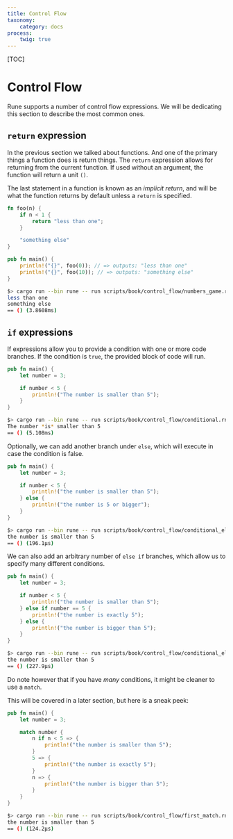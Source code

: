 ```yaml
---
title: Control Flow
taxonomy:
    category: docs
process:
    twig: true
---
```


[TOC]

# Control Flow

Rune supports a number of control flow expressions. We will be dedicating this
section to describe the most common ones.

## `return` expression

In the previous section we talked about functions. And one of the primary things
a function does is return things. The `return` expression allows for returning
from the current function. If used without an argument, the function will return
a unit `()`.

The last statement in a function is known as an *implicit return*, and will be
what the function returns by default unless a `return` is specified.

```rust
fn foo(n) {
    if n < 1 {
        return "less than one";
    }

    "something else"
}

pub fn main() {
    println!("{}", foo(0)); // => outputs: "less than one"
    println!("{}", foo(10)); // => outputs: "something else"
}
```

```bash
$> cargo run --bin rune -- run scripts/book/control_flow/numbers_game.rn
less than one
something else
== () (3.8608ms)
```

## `if` expressions

If expressions allow you to provide a condition with one or more code branches.
If the condition is `true`, the provided block of code will run.

```rust
pub fn main() {
    let number = 3;

    if number < 5 {
        println!("The number is smaller than 5");
    }
}
```

```bash
$> cargo run --bin rune -- run scripts/book/control_flow/conditional.rn
The number *is* smaller than 5
== () (5.108ms)
```

Optionally, we can add another branch under `else`, which will execute in case
the condition is false.

```rust
pub fn main() {
    let number = 3;

    if number < 5 {
        println!("the number is smaller than 5");
    } else {
        println!("the number is 5 or bigger");
    }
}
```

```bash
$> cargo run --bin rune -- run scripts/book/control_flow/conditional_else.rn
the number is smaller than 5
== () (196.1µs)
```

We can also add an arbitrary number of `else if` branches, which allow us to
specify many different conditions.

```rust
pub fn main() {
    let number = 3;

    if number < 5 {
        println!("the number is smaller than 5");
    } else if number == 5 {
        println!("the number is exactly 5");
    } else {
        println!("the number is bigger than 5");
    }
}
```

```bash
$> cargo run --bin rune -- run scripts/book/control_flow/conditional_else_ifs.rn
the number is smaller than 5
== () (227.9µs)
```

Do note however that if you have *many* conditions, it might be cleaner to use
a `match`.

This will be covered in a later section, but here is a sneak peek:

```rust
pub fn main() {
    let number = 3;

    match number {
        n if n < 5 => {
            println!("the number is smaller than 5");
        }
        5 => {
            println!("the number is exactly 5");
        }
        n => {
            println!("the number is bigger than 5");
        }
    }
}
```

```bash
$> cargo run --bin rune -- run scripts/book/control_flow/first_match.rn
the number is smaller than 5
== () (124.2µs)
```
